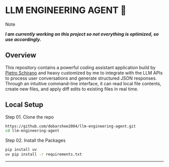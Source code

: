 # LLM ENGINEERING AGENT 🤖

> [!NOTE]
> _**I am currently working on this project so not everything is optimized, so use accordingly.**_

## Overview

This repository contains a powerful coding assistant application build by [Pietro Schirano](https://github.com/Doriandarko) and heavy customized by me to integrate with the LLM APIs to process user conversations and generate structured JSON responses. Through an intuitive command-line interface, it can read local file contents, create new files, and apply diff edits to existing files in real time.

## Local Setup

Step 01. Clone the repo

```bash
https://github.com/debarshee2004/llm-engineering-agent.git
cd llm-engineering-agent
```

Step 02. Install the Packages

```bash
pip install uv
uv pip install -r requirements.txt
```

---
